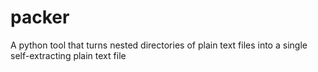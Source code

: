 # packer
A python tool that turns nested directories of plain text files into a single self-extracting plain text file
